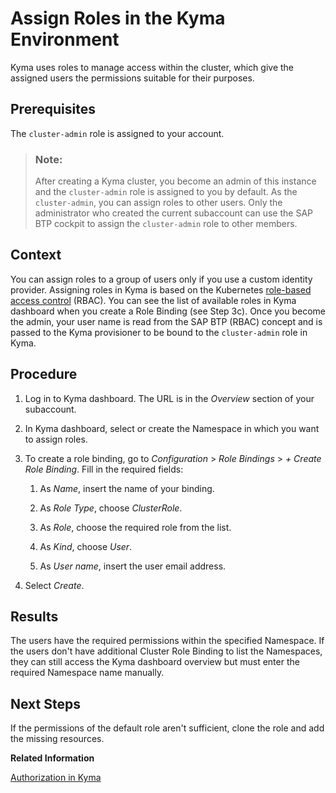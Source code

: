 <!-- loio148ae38b7d6f4e61bbb696bbfb3996b2 -->

# Assign Roles in the Kyma Environment

Kyma uses roles to manage access within the cluster, which give the assigned users the permissions suitable for their purposes.



<a name="loio148ae38b7d6f4e61bbb696bbfb3996b2__prereq_ehs_rvh_nsb"/>

## Prerequisites

The `cluster-admin` role is assigned to your account.

> ### Note:  
> After creating a Kyma cluster, you become an admin of this instance and the `cluster-admin` role is assigned to you by default. As the `cluster-admin`, you can assign roles to other users. Only the administrator who created the current subaccount can use the SAP BTP cockpit to assign the `cluster-admin` role to other members.



<a name="loio148ae38b7d6f4e61bbb696bbfb3996b2__context_lrm_lv2_hsb"/>

## Context

You can assign roles to a group of users only if you use a custom identity provider. Assigning roles in Kyma is based on the Kubernetes [role-based access control](https://kubernetes.io/docs/reference/access-authn-authz/rbac/) \(RBAC\). You can see the list of available roles in Kyma dashboard when you create a Role Binding \(see Step 3c\). Once you become the admin, your user name is read from the SAP BTP \(RBAC\) concept and is passed to the Kyma provisioner to be bound to the `cluster-admin` role in Kyma.



<a name="loio148ae38b7d6f4e61bbb696bbfb3996b2__steps_bvs_hv2_hsb"/>

## Procedure

1.  Log in to Kyma dashboard. The URL is in the *Overview* section of your subaccount.

2.  In Kyma dashboard, select or create the Namespace in which you want to assign roles.

3.  To create a role binding, go to *Configuration* \> *Role Bindings* \> *\+ Create Role Binding*. Fill in the required fields:

    1.  As *Name*, insert the name of your binding.

    2.  As *Role Type*, choose *ClusterRole*.

    3.  As *Role*, choose the required role from the list.

    4.  As *Kind*, choose *User*.

    5.  As *User name*, insert the user email address.


4.  Select *Create*.




<a name="loio148ae38b7d6f4e61bbb696bbfb3996b2__result_bx4_2v2_hsb"/>

## Results

The users have the required permissions within the specified Namespace. If the users don't have additional Cluster Role Binding to list the Namespaces, they can still access the Kyma dashboard overview but must enter the required Namespace name manually.



<a name="loio148ae38b7d6f4e61bbb696bbfb3996b2__postreq_rb5_ntn_fvb"/>

## Next Steps

If the permissions of the default role aren't sufficient, clone the role and add the missing resources.

**Related Information**  


[Authorization in Kyma](https://kyma-project.io/#/04-operation-guides/security/sec-02-authorization-in-kyma)


